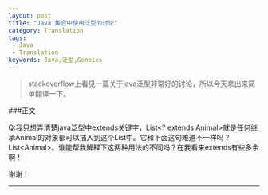 ```yaml
---
layout: post
title: "Java:集合中使用泛型的讨论"
category: Translation
tags:
 - Java
 - Translation
keywords: Java,泛型,Geneics
---
```


<blockquote>
	stackoverflow上看见一篇关于java泛型非常好的讨论，所以今天拿出来简单翻译一下。
</blockquote>

###正文


Q:我只想弄清楚java泛型中extends关键字，List&lt;? extends Animal&gt;就是任何继承Animal的对象都可以插入到这个List中。它和下面这句难道不一样吗？List&lt;Animal&gt;。谁能帮我解释下这两种用法的不同吗？在我看来extends有些多余啊！

谢谢！

<hr>

